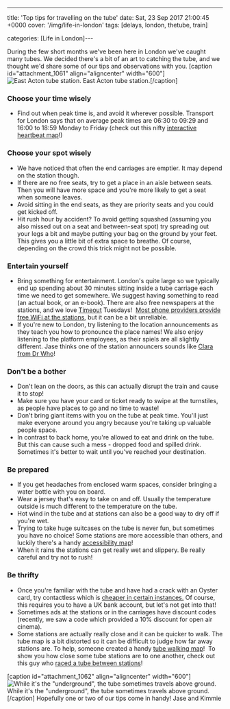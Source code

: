 ---
title: 'Top tips for travelling on the tube'
date: Sat, 23 Sep 2017 21:00:45 +0000
cover: '/img/life-in-london'
tags: [delays, london, thetube, train]

categories: [Life in London]---

During the few short months we've been here in London we've caught many tubes. We decided there's a bit of an art to catching the tube, and we thought we'd share some of our tips and observations with you. \[caption id="attachment_1061" align="aligncenter" width="600"\]![East Acton tube station.](http://coupleofkiwis.com/wp-content/uploads/2017/09/tube-ea-600x337.jpg) East Acton tube station.\[/caption\]

### Choose your time wisely

*   Find out when peak time is, and avoid it wherever possible. Transport for London says that on average peak times are 06:30 to 09:29 and 16:00 to 18:59 Monday to Friday (check out this nifty [interactive heartbeat map](http://tubeheartbeat.com/london/)!)

### Choose your spot wisely

*   We have noticed that often the end carriages are emptier. It may depend on the station though.
*   If there are no free seats, try to get a place in an aisle between seats. Then you will have more space and you're more likely to get a seat when someone leaves.
*   Avoid sitting in the end seats, as they are priority seats and you could get kicked off.
*   Hit rush hour by accident? To avoid getting squashed (assuming you also missed out on a seat and between-seat spot) try spreading out your legs a bit and maybe putting your bag on the ground by your feet. This gives you a little bit of extra space to breathe. Of course, depending on the crowd this trick might not be possible.

### Entertain yourself

*   Bring something for entertainment. London's quite large so we typically end up spending about 30 minutes sitting inside a tube carriage each time we need to get somewhere. We suggest having something to read (an actual book, or an e-book). There are also free newspapers at the stations, and we love [Timeout](https://www.timeout.com/) Tuesdays!  [Most phone providers provide free WiFi at the stations](https://tfl.gov.uk/campaign/station-wifi), but it can be a bit unreliable.
*   If you're new to London, try listening to the location announcements as they teach you how to pronounce the place names! We also enjoy listening to the platform employees, as their spiels are all slightly different. Jase thinks one of the station announcers sounds like [Clara from Dr Who](https://en.wikipedia.org/wiki/Clara_Oswald)!

### Don't be a bother

*   Don't lean on the doors, as this can actually disrupt the train and cause it to stop!
*   Make sure you have your card or ticket ready to swipe at the turnstiles, as people have places to go and no time to waste!
*   Don't bring giant items with you on the tube at peak time. You'll just make everyone around you angry because you're taking up valuable people space.
*   In contrast to back home, you're allowed to eat and drink on the tube. But this can cause such a mess - dropped food and spilled drink. Sometimes it's better to wait until you've reached your destination.

### Be prepared

*   If you get headaches from enclosed warm spaces, consider bringing a water bottle with you on board.
*   Wear a jersey that's easy to take on and off. Usually the temperature outside is much different to the temperature on the tube.
*   Hot wind in the tube and at stations can also be a good way to dry off if you're wet.
*   Trying to take huge suitcases on the tube is never fun, but sometimes you have no choice! Some stations are more accessible than others, and luckily there's a handy [accessibility map](http://content.tfl.gov.uk/avoiding-stairs-tube-guide.pdf)!
*   When it rains the stations can get really wet and slippery. Be really careful and try not to rush!

### Be thrifty

*   Once you're familiar with the tube and have had a crack with an Oyster card, try contactless which is [cheaper in certain instances.](https://londonist.com/2016/06/oyster-fares-and-contactless-not-always-the-same-price) Of course, this requires you to have a UK bank account, but let's not get into that!
*   Sometimes ads at the stations or in the carriages have discount codes (recently, we saw a code which provided a 10% discount for open air cinema).
*   Some stations are actually really close and it can be quicker to walk. The tube map is a bit distorted so it can be difficult to judge how far away stations are. To help, someone created a handy [tube walking map](http://content.tfl.gov.uk/walking-tube-map.pdf)!  To show you how close some tube stations are to one another, check out this guy who [raced a tube between stations](https://www.youtube.com/watch?v=PH_Z8Ghuq6E)!

\[caption id="attachment_1062" align="aligncenter" width="600"\]![While it's the "underground", the tube sometimes travels above ground.](http://coupleofkiwis.com/wp-content/uploads/2017/09/tube-600x337.jpg) While it's the "underground", the tube sometimes travels above ground.\[/caption\] Hopefully one or two of our tips come in handy! Jase and Kimmie